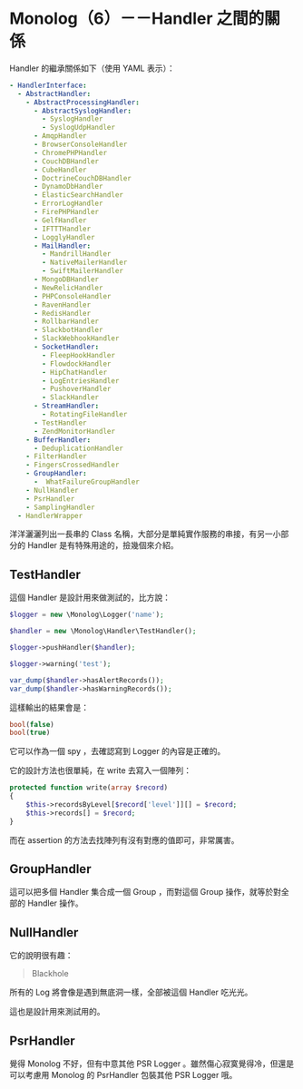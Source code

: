 # Monolog（6）－－Handler 之間的關係

Handler 的繼承關係如下（使用 YAML 表示）：

```yaml
- HandlerInterface:
  - AbstractHandler:
    - AbstractProcessingHandler:
      - AbstractSyslogHandler:
        - SyslogHandler
        - SyslogUdpHandler
      - AmqpHandler
      - BrowserConsoleHandler
      - ChromePHPHandler
      - CouchDBHandler
      - CubeHandler
      - DoctrineCouchDBHandler
      - DynamoDbHandler
      - ElasticSearchHandler
      - ErrorLogHandler
      - FirePHPHandler
      - GelfHandler
      - IFTTTHandler
      - LogglyHandler
      - MailHandler:
        - MandrillHandler
        - NativeMailerHandler
        - SwiftMailerHandler
      - MongoDBHandler
      - NewRelicHandler
      - PHPConsoleHandler
      - RavenHandler
      - RedisHandler
      - RollbarHandler
      - SlackbotHandler
      - SlackWebhookHandler
      - SocketHandler:
        - FleepHookHandler
        - FlowdockHandler
        - HipChatHandler
        - LogEntriesHandler
        - PushoverHandler
        - SlackHandler
      - StreamHandler:
        - RotatingFileHandler
      - TestHandler
      - ZendMonitorHandler
    - BufferHandler:
      - DeduplicationHandler
    - FilterHandler
    - FingersCrossedHandler
    - GroupHandler:
      -  WhatFailureGroupHandler
    - NullHandler
    - PsrHandler
    - SamplingHandler
  - HandlerWrapper
```

洋洋灑灑列出一長串的 Class 名稱，大部分是單純實作服務的串接，有另一小部分的 Handler 是有特殊用途的，撿幾個來介紹。

## TestHandler

這個 Handler 是設計用來做測試的，比方說：

```php
$logger = new \Monolog\Logger('name');

$handler = new \Monolog\Handler\TestHandler();

$logger->pushHandler($handler);

$logger->warning('test');

var_dump($handler->hasAlertRecords());
var_dump($handler->hasWarningRecords());
```

這樣輸出的結果會是：

```php
bool(false)
bool(true)
```

它可以作為一個 spy ，去確認寫到 Logger 的內容是正確的。

它的設計方法也很單純，在 write 去寫入一個陣列：

```php
protected function write(array $record)
{
    $this->recordsByLevel[$record['level']][] = $record;
    $this->records[] = $record;
}
``` 

而在 assertion 的方法去找陣列有沒有對應的值即可，非常厲害。

## GroupHandler

這可以把多個 Handler 集合成一個 Group ，而對這個 Group 操作，就等於對全部的 Handler 操作。

## NullHandler

它的說明很有趣：

> Blackhole

所有的 Log 將會像是遇到無底洞一樣，全部被這個 Handler 吃光光。

這也是設計用來測試用的。

## PsrHandler

覺得 Monolog 不好，但有中意其他 PSR Logger 。雖然傷心寂寞覺得冷，但還是可以考慮用 Monolog 的 PsrHandler 包裝其他 PSR Logger 哦。
